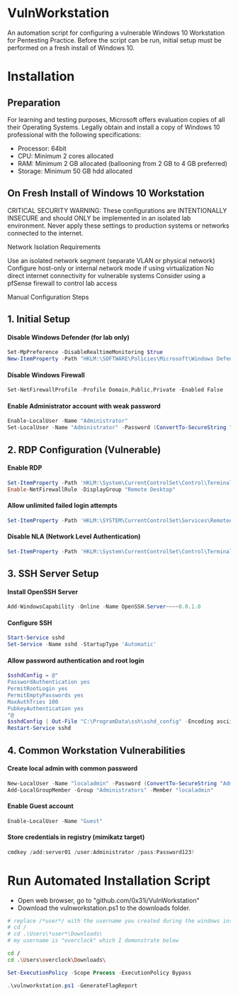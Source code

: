# VulnWorkstation
An automation script for configuring a vulnerable Windows 10 Workstation for Pentesting Practice. Before the script can be run, initial setup must be performed on a fresh install of Windows 10.

# Installation
## Preparation
For learning and testing purposes, Microsoft offers evaluation copies of all their Operating Systems. Legally obtain and install a copy of Windows 10 professional with the following specifications:
  - Processor: 64bit
  - CPU: Minimum 2 cores allocated
  - RAM: Minimum 2 GB allocated (ballooning from 2 GB to 4 GB preferred)
  - Storage: Minimum 50 GB hdd allocated

## On Fresh Install of Windows 10 Workstation

CRITICAL SECURITY WARNING: These configurations are INTENTIONALLY INSECURE and should ONLY be implemented in an isolated lab environment. Never apply these settings to production systems or networks connected to the internet.

Network Isolation Requirements

Use an isolated network segment (separate VLAN or physical network)
Configure host-only or internal network mode if using virtualization
No direct internet connectivity for vulnerable systems
Consider using a pfSense firewall to control lab access

Manual Configuration Steps
## 1. Initial Setup
#### Disable Windows Defender (for lab only)
```powershell
Set-MpPreference -DisableRealtimeMonitoring $true
New-ItemProperty -Path "HKLM:\SOFTWARE\Policies\Microsoft\Windows Defender" -Name DisableAntiSpyware -Value 1 -PropertyType DWORD -Force
```

#### Disable Windows Firewall
```powershell
Set-NetFirewallProfile -Profile Domain,Public,Private -Enabled False
```
#### Enable Administrator account with weak password
```powershell
Enable-LocalUser -Name "Administrator"
Set-LocalUser -Name "Administrator" -Password (ConvertTo-SecureString "Password123!" -AsPlainText -Force)
```

## 2. RDP Configuration (Vulnerable)
#### Enable RDP
```powershell
Set-ItemProperty -Path 'HKLM:\System\CurrentControlSet\Control\Terminal Server' -name "fDenyTSConnections" -value 0
Enable-NetFirewallRule -DisplayGroup "Remote Desktop"
```

#### Allow unlimited failed login attempts
```powershell
Set-ItemProperty -Path 'HKLM:\SYSTEM\CurrentControlSet\Services\RemoteAccess\Parameters\AccountLockout' -Name "MaxDenials" -Value 0
```

#### Disable NLA (Network Level Authentication)
```powershell
Set-ItemProperty -Path 'HKLM:\System\CurrentControlSet\Control\Terminal Server\WinStations\RDP-Tcp' -name "UserAuthentication" -value 0
```

## 3. SSH Server Setup
#### Install OpenSSH Server
```powershell
Add-WindowsCapability -Online -Name OpenSSH.Server~~~~0.0.1.0
```

#### Configure SSH
```powershell
Start-Service sshd
Set-Service -Name sshd -StartupType 'Automatic'
```

#### Allow password authentication and root login
```powershell
$sshdConfig = @"
PasswordAuthentication yes
PermitRootLogin yes
PermitEmptyPasswords yes
MaxAuthTries 100
PubkeyAuthentication yes
"@
$sshdConfig | Out-File "C:\ProgramData\ssh\sshd_config" -Encoding ascii
Restart-Service sshd
```

## 4. Common Workstation Vulnerabilities
#### Create local admin with common password
```powershell
New-LocalUser -Name "localadmin" -Password (ConvertTo-SecureString "Administrator123" -AsPlainText -Force) -PasswordNeverExpires
Add-LocalGroupMember -Group "Administrators" -Member "localadmin"
```

#### Enable Guest account
```powershell
Enable-LocalUser -Name "Guest"
```

#### Store credentials in registry (mimikatz target)
```powershell
cmdkey /add:server01 /user:Administrator /pass:Password123!
```

# Run Automated Installation Script

- Open web browser, go to "github.com/0x31i/VulnWorkstation"
- Download the vulnworkstation.ps1 to the downloads folder.

```bash
# replace /*user*/ with the username you created during the windows installation process 
# cd /
# cd .\Users\*user*\Downloads\
# my username is "overclock" which I demonstrate below
```
```bash
cd /
cd .\Users\overclock\Downloads\
```

```powershell
Set-ExecutionPolicy -Scope Process -ExecutionPolicy Bypass
```
```powershell
.\vulnworkstation.ps1 -GenerateFlagReport
```
